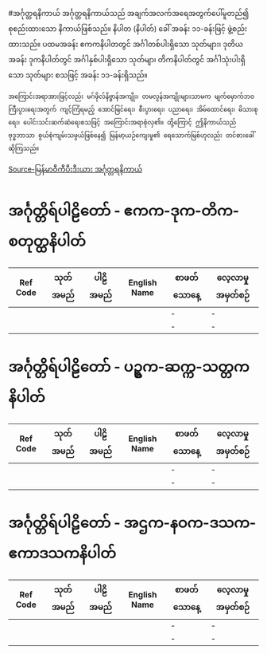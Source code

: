 #အင်္ဂုတ္တရနိကာယ်
    အင်္ဂုတ္တရနိကာယ်သည် အချက်အလက်အရေအတွက်ပေါ်မူတည်၍ စုစည်းထားသော နိကာယ်ဖြစ်သည်။
နိပါတ (နိပါတ်) ခေါ် အခန်း ၁၁-ခန်းဖြင့် ဖွဲ့စည်းထားသည်။ ပထမအခန်း ဧကကနိပါတတွင် အင်္ဂါတစ်ပါးရှိသော သုတ်များ၊ ဒုတိယအခန်း ဒုကနိပါတ်တွင် အင်္ဂါနှစ်ပါးရှိသော သုတ်မျာ၊ တိကနိပါတ်တွင် အင်္ဂါသုံးပါးရှိသော သုတ်များ စသဖြင့် အခန်း ၁၁-ခန်းရှိသည်။ 
   
    အကြောင်းအရာအားဖြင့်လည်း မဂ်ဖိုလ်နိဗ္ဗာန်အကျိုး၊ တမလွန်အကျိုးများသာမက မျက်မှောက်ဘဝကြီးပွားရေးအတွက် ကျင့်ကြံရမည့် အောင်မြင်ရေး၊ စီးပွားရေး၊ ပညာရေး၊ အိမ်ထောင်ရေး၊ မိသားစုရေး၊ ပေါင်းသင်းဆက်ဆံရေးစသဖြင့် အကြောင်းအရာစုံလှ၏။ ထို့ကြောင့် ဤနိကာယ်သည် ဗုဒ္ဓဘာသာ စွယ်စုံကျမ်းသဖွယ်ဖြစ်နေ၍ မြန်မာ့ယဉ်ကျေးမှု၏ ရေသောက်မြစ်ဟုလည်း တင်စားခေါ်ဆိုကြသည်။

[Source-မြန်မာဝီကီပီးဒီးယား အင်္ဂုတ္တရနိကာယ်](https://my.wikipedia.org/wiki/နိကာယ်_ငါးရပ်#အင်္ဂုတ္တရနိကာယ_(Collections_of_Numerical_Discourses))

# အင်္ဂုတ္တိရ်ပါဠိတော် - ဧကက-ဒုက-တိက-စတုတ္ထနိပါတ်
|Ref Code|သုတ်အမည်|ပါဠိအမည်|English Name|စာဖတ်သောနေ့|လေ့လာမှုအမှတ်စဉ်
| --- | --- | --- | --- | --- | --- 
| |  |  |  | - | -
| |  |  |  | - | -

# အင်္ဂုတ္တိရ်ပါဠိတော် - ပဥ္စက-ဆက္က-သတ္တကနိပါတ်
|Ref Code|သုတ်အမည်|ပါဠိအမည်|English Name|စာဖတ်သောနေ့|လေ့လာမှုအမှတ်စဉ်
| --- | --- | --- | --- | --- | --- 
| |  |  |  | - | -
| |  |  |  | - | -

# အင်္ဂုတ္တိရ်ပါဠိတော် - အဌက-နဝက-ဒသက-ဧကာဒသကနိပါတ်
|Ref Code|သုတ်အမည်|ပါဠိအမည်|English Name|စာဖတ်သောနေ့|လေ့လာမှုအမှတ်စဉ်
| --- | --- | --- | --- | --- | --- 
| |  |  |  | - | -
| |  |  |  | - | -
